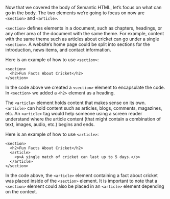 Now that we covered the body of Semantic HTML, let’s focus on what can go in the body. The two elements we’re going to focus on now are ```<section>``` and ```<article>```.

```<section>``` defines elements in a document, such as chapters, headings, or any other area of the document with the same theme. For example, content with the same theme such as articles about cricket can go under a single ```<section>```. A website’s home page could be split into sections for the introduction, news items, and contact information.

Here is an example of how to use ```<section>```:
```
<section>
  <h2>Fun Facts About Cricket</h2> 
</section>
```
In the code above we created a ```<section>``` element to encapsulate the code. In ```<section>``` we added a ```<h2>``` element as a heading.

The ```<article>``` element holds content that makes sense on its own. ```<article>``` can hold content such as articles, blogs, comments, magazines, etc. An ```<article>``` tag would help someone using a screen reader understand where the article content (that might contain a combination of text, images, audio, etc.) begins and ends.

Here is an example of how to use ```<article>```:
```
<section>
  <h2>Fun Facts About Cricket</h2>
  <article>
    <p>A single match of cricket can last up to 5 days.</p>
  </article>
</section>
```
In the code above, the ```<article>``` element containing a fact about cricket was placed inside of the ```<section>``` element. It is important to note that a ```<section>``` element could also be placed in an ```<article>``` element depending on the context.